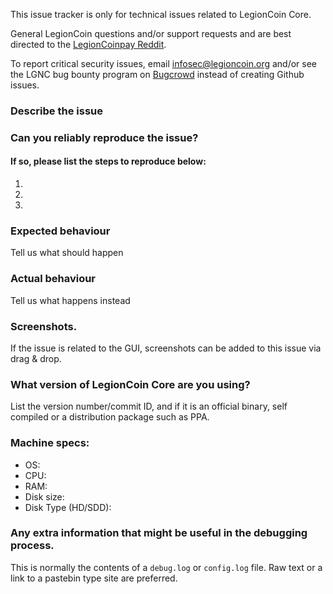 <!--- Remove sections that do not apply -->

This issue tracker is only for technical issues related to LegionCoin Core.

General LegionCoin questions and/or support requests and are best directed to the [LegionCoinpay Reddit](https://www.reddit.com/r/legioncoinpay/).

To report critical security issues, email infosec@legioncoin.org and/or see the LGNC bug bounty program on [Bugcrowd](https://bugcrowd.com/legioncoindigitalcash) instead of creating Github issues.

### Describe the issue

### Can you reliably reproduce the issue?
#### If so, please list the steps to reproduce below:
1.
2.
3.

### Expected behaviour
Tell us what should happen

### Actual behaviour
Tell us what happens instead

### Screenshots.
If the issue is related to the GUI, screenshots can be added to this issue via drag & drop.

### What version of LegionCoin Core are you using?
List the version number/commit ID, and if it is an official binary, self compiled or a distribution package such as PPA.

### Machine specs:
- OS:
- CPU:
- RAM:
- Disk size:
- Disk Type (HD/SDD):

### Any extra information that might be useful in the debugging process.
This is normally the contents of a `debug.log` or `config.log` file. Raw text or a link to a pastebin type site are preferred.
